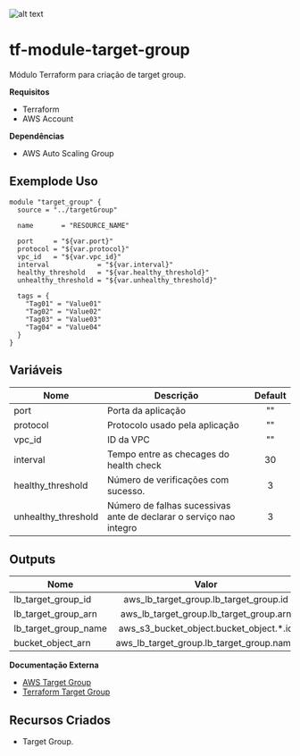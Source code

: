 ![alt text](https://www.terraform.io/assets/images/logo-hashicorp-3f10732f.svg)

# **tf-module-target-group**

Módulo Terraform para criação de target group.

  **Requisitos**
 - Terraform
 - AWS Account
  
**Dependências**
 - AWS Auto Scaling Group

**Exemplode Uso**
 ------
```
module "target_group" {
  source = "../targetGroup"

  name       = "RESOURCE_NAME"
  
  port     = "${var.port}"
  protocol = "${var.protocol}"
  vpc_id   = "${var.vpc_id}"
  interval            = "${var.interval}"
  healthy_threshold   = "${var.healthy_threshold}"
  unhealthy_threshold = "${var.unhealthy_threshold}"

  tags = {
    "Tag01" = "Value01"
    "Tag02" = "Value02"
    "Tag03" = "Value03"
    "Tag04" = "Value04"
  }
}
```

 **Variáveis**
 ------
 |        Nome        |                      Descrição                                    |  Default  |
 | ------------------ |-------------------------------------------------------------------|:---------:|
 | port               | Porta da aplicação                                                |    ""     |
 | protocol           | Protocolo usado pela aplicação                                    |    ""     |
 | vpc_id             | ID da VPC                                                         |    ""     |
 | interval           | Tempo entre as checages do health check                           |    30     |
 | healthy_threshold  | Número de verificações com sucesso.                               |     3     |
 | unhealthy_threshold| Número de falhas sucessivas ante de declarar o serviço nao integro|     3     |

 **Outputs**
 ------
 |          Nome        |                   Valor                 |
 | -------------------- |:---------------------------------------:|
 | lb_target_group_id   | aws_lb_target_group.lb_target_group.id  |
 | lb_target_group_arn  | aws_lb_target_group.lb_target_group.arn |
 | lb_target_group_name | aws_s3_bucket_object.bucket_object.*.id |
 | bucket_object_arn    | aws_lb_target_group.lb_target_group.name|

 **Documentação Externa**
 - [AWS Target Group](https://docs.aws.amazon.com/pt_br/elasticloadbalancing/latest/application/load-balancer-target-groups.html)
 - [Terraform Target Group](https://www.terraform.io/docs/providers/aws/r/lb_target_group.html)

 **Recursos Criados**
 ------
 - Target Group.